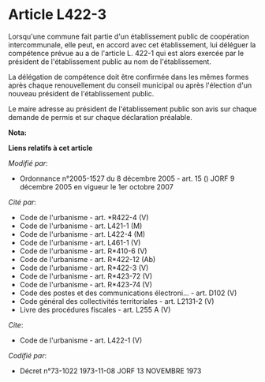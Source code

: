 # Article L422-3

Lorsqu'une commune fait partie d'un établissement public de coopération intercommunale, elle peut, en accord avec cet
établissement, lui déléguer la compétence prévue au a de l'article L. 422-1 qui est alors exercée par le président de
l'établissement public au nom de l'établissement. 

La délégation de compétence doit être confirmée dans les mêmes formes après chaque renouvellement du conseil municipal ou
après l'élection d'un nouveau président de l'établissement public. 

Le maire adresse au président de l'établissement public son avis sur chaque demande de permis et sur chaque déclaration
préalable.

**Nota:**



**Liens relatifs à cet article**

_Modifié par_:

  - Ordonnance n°2005-1527 du 8 décembre 2005 - art. 15 () JORF 9 décembre 2005 en vigueur le 1er octobre 2007

_Cité par_:

  - Code de l'urbanisme - art. *R422-4 (V)
  - Code de l'urbanisme - art. L421-1 (M)
  - Code de l'urbanisme - art. L422-4 (M)
  - Code de l'urbanisme - art. L461-1 (V)
  - Code de l'urbanisme - art. R*410-6 (V)
  - Code de l'urbanisme - art. R*422-12 (Ab)
  - Code de l'urbanisme - art. R*422-3 (V)
  - Code de l'urbanisme - art. R*423-72 (V)
  - Code de l'urbanisme - art. R*423-74 (V)
  - Code des postes et des communications électroni... - art. D102 (V)
  - Code général des collectivités territoriales - art. L2131-2 (V)
  - Livre des procédures fiscales - art. L255 A (V)

_Cite_:

  - Code de l'urbanisme - art. L422-1 (V)

_Codifié par_:

  - Décret n°73-1022 1973-11-08 JORF 13 NOVEMBRE 1973
